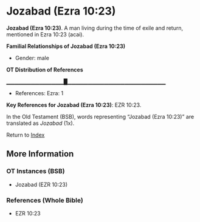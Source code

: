 # Jozabad (Ezra 10:23)
**Jozabad (Ezra 10:23)**. 
A man living during the time of exile and return, mentioned in Ezra 10:23 (acai). 




**Familial Relationships of Jozabad (Ezra 10:23)**


* Gender: male


**OT Distribution of References**

▁▁▁▁▁▁▁▁▁▁▁▁▁▁█▁▁▁▁▁▁▁▁▁▁▁▁▁▁▁▁▁▁▁▁▁▁▁▁
* References: Ezra: 1



**Key References for Jozabad (Ezra 10:23)**: 
EZR 10:23. 


In the Old Testament (BSB), words representing “Jozabad (Ezra 10:23)” are translated as 
*Jozabad* (1x). 




Return to [Index](00-Index.md)

## More Information

### OT Instances (BSB)

* Jozabad (EZR 10:23)



### References (Whole Bible)

* EZR 10:23



